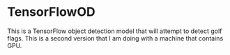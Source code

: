 # TensorFlowOD
This is a TensorFlow object detection model that will attempt to detect golf flags. This is a second version that I am doing with a machine that contains GPU.
